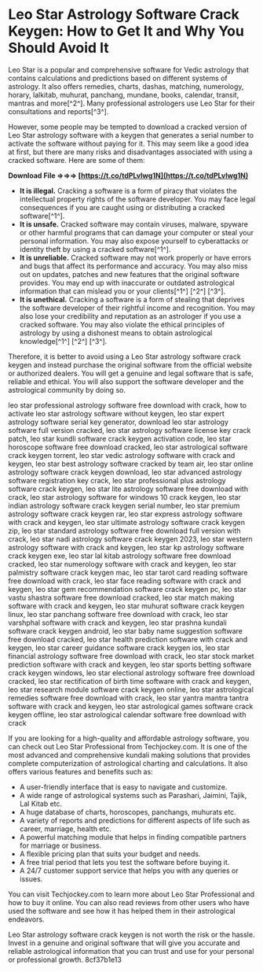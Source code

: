 
 
# Leo Star Astrology Software Crack Keygen: How to Get It and Why You Should Avoid It
 
Leo Star is a popular and comprehensive software for Vedic astrology that contains calculations and predictions based on different systems of astrology. It also offers remedies, charts, dashas, matching, numerology, horary, lalkitab, muhurat, panchang, mundane, books, calendar, transit, mantras and more[^2^]. Many professional astrologers use Leo Star for their consultations and reports[^3^].
 
However, some people may be tempted to download a cracked version of Leo Star astrology software with a keygen that generates a serial number to activate the software without paying for it. This may seem like a good idea at first, but there are many risks and disadvantages associated with using a cracked software. Here are some of them:
 
**Download File ⇒⇒⇒ [https://t.co/tdPLvlwg1N](https://t.co/tdPLvlwg1N)**


 
- **It is illegal.** Cracking a software is a form of piracy that violates the intellectual property rights of the software developer. You may face legal consequences if you are caught using or distributing a cracked software[^1^].
- **It is unsafe.** Cracked software may contain viruses, malware, spyware or other harmful programs that can damage your computer or steal your personal information. You may also expose yourself to cyberattacks or identity theft by using a cracked software[^1^].
- **It is unreliable.** Cracked software may not work properly or have errors and bugs that affect its performance and accuracy. You may also miss out on updates, patches and new features that the original software provides. You may end up with inaccurate or outdated astrological information that can mislead you or your clients[^1^] [^2^] [^3^].
- **It is unethical.** Cracking a software is a form of stealing that deprives the software developer of their rightful income and recognition. You may also lose your credibility and reputation as an astrologer if you use a cracked software. You may also violate the ethical principles of astrology by using a dishonest means to obtain astrological knowledge[^1^] [^2^] [^3^].

Therefore, it is better to avoid using a Leo Star astrology software crack keygen and instead purchase the original software from the official website or authorized dealers. You will get a genuine and legal software that is safe, reliable and ethical. You will also support the software developer and the astrological community by doing so.
 
leo star professional astrology software free download with crack,  how to activate leo star astrology software without keygen,  leo star expert astrology software serial key generator,  download leo star astrology software full version cracked,  leo star astrology software license key crack patch,  leo star kundli software crack keygen activation code,  leo star horoscope software free download cracked,  leo star astrological software crack keygen torrent,  leo star vedic astrology software with crack and keygen,  leo star best astrology software cracked by team air,  leo star online astrology software crack keygen download,  leo star advanced astrology software registration key crack,  leo star professional plus astrology software crack keygen,  leo star lite astrology software free download with crack,  leo star astrology software for windows 10 crack keygen,  leo star indian astrology software crack keygen serial number,  leo star premium astrology software crack keygen rar,  leo star express astrology software with crack and keygen,  leo star ultimate astrology software crack keygen zip,  leo star standard astrology software free download full version with crack,  leo star nadi astrology software crack keygen 2023,  leo star western astrology software with crack and keygen,  leo star kp astrology software crack keygen exe,  leo star lal kitab astrology software free download cracked,  leo star numerology software with crack and keygen,  leo star palmistry software crack keygen mac,  leo star tarot card reading software free download with crack,  leo star face reading software with crack and keygen,  leo star gem recommendation software crack keygen pc,  leo star vastu shastra software free download cracked,  leo star match making software with crack and keygen,  leo star muhurat software crack keygen linux,  leo star panchang software free download with crack,  leo star varshphal software with crack and keygen,  leo star prashna kundali software crack keygen android,  leo star baby name suggestion software free download cracked,  leo star health prediction software with crack and keygen,  leo star career guidance software crack keygen ios,  leo star financial astrology software free download with crack,  leo star stock market prediction software with crack and keygen,  leo star sports betting software crack keygen windows,  leo star electional astrology software free download cracked,  leo star rectification of birth time software with crack and keygen,  leo star research module software crack keygen online,  leo star astrological remedies software free download with crack,  leo star yantra mantra tantra software with crack and keygen,  leo star astrological games software crack keygen offline,  leo star astrological calendar software free download with crack
 
If you are looking for a high-quality and affordable astrology software, you can check out Leo Star Professional from Techjockey.com. It is one of the most advanced and comprehensive kundali making solutions that provides complete computerization of astrological charting and calculations. It also offers various features and benefits such as:

- A user-friendly interface that is easy to navigate and customize.
- A wide range of astrological systems such as Parashari, Jaimini, Tajik, Lal Kitab etc.
- A huge database of charts, horoscopes, panchangs, muhurats etc.
- A variety of reports and predictions for different aspects of life such as career, marriage, health etc.
- A powerful matching module that helps in finding compatible partners for marriage or business.
- A flexible pricing plan that suits your budget and needs.
- A free trial period that lets you test the software before buying it.
- A 24/7 customer support service that helps you with any queries or issues.

You can visit Techjockey.com to learn more about Leo Star Professional and how to buy it online. You can also read reviews from other users who have used the software and see how it has helped them in their astrological endeavors.
 
Leo Star astrology software crack keygen is not worth the risk or the hassle. Invest in a genuine and original software that will give you accurate and reliable astrological information that you can trust and use for your personal or professional growth.
 8cf37b1e13
 
